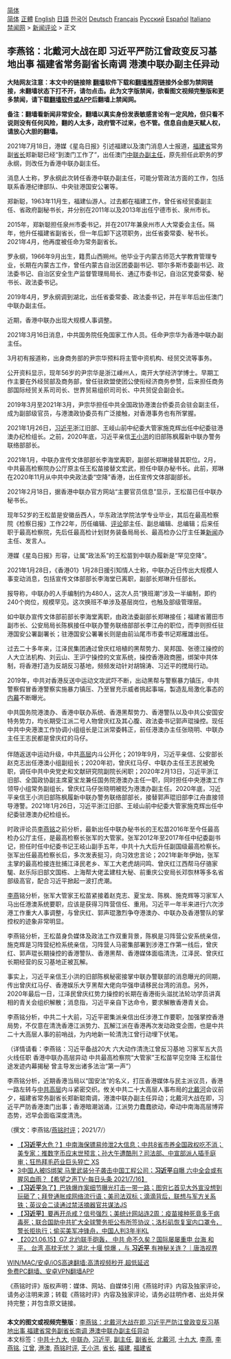  <!-- 面包屑导航 --> <div class="breadcrumb"><!-- GTranslate: https://gtranslate.io/ -->  <div class="switcher notranslate">  <div class="selected">  <a href="#" onclick="return false;"> 简体</a>  </div>  <div class="option">  <a href="https://www.bannedbook.org" onclick="doGTranslate('zh-CN|zh-CN');jQuery('div.switcher div.selected a').html(jQuery(this).html());return false;" title="简体中文" class="nturl selected"> 简体</a>  <a href="https://www.bannedbook.org/zh-tw/" onclick="doGTranslate('zh-CN|zh-TW');jQuery('div.switcher div.selected a').html(jQuery(this).html());return false;" title="繁體中文" class="nturl"> 正體</a>  <a href="https://www.bannedbook.org/en/" onclick="doGTranslate('zh-CN|en');jQuery('div.switcher div.selected a').html(jQuery(this).html());return false;" title="English" class="nturl"> English</a>  <a href="https://www.bannedbook.org/ja/" onclick="doGTranslate('zh-CN|ja');jQuery('div.switcher div.selected a').html(jQuery(this).html());return false;" title="日本語" class="nturl"> 日語</a>  <a href="https://www.bannedbook.org/ko/" onclick="doGTranslate('zh-CN|ko');jQuery('div.switcher div.selected a').html(jQuery(this).html());return false;" title="한국어" class="nturl"> 한국어</a>  <a href="https://www.bannedbook.org/de/" onclick="doGTranslate('zh-CN|de');jQuery('div.switcher div.selected a').html(jQuery(this).html());return false;" title="Deutsch" class="nturl"> Deutsch</a>  <a href="https://www.bannedbook.org/fr/" onclick="doGTranslate('zh-CN|fr');jQuery('div.switcher div.selected a').html(jQuery(this).html());return false;" title="Français" class="nturl"> Français</a>  <a href="https://www.bannedbook.org/ru/" onclick="doGTranslate('zh-CN|ru');jQuery('div.switcher div.selected a').html(jQuery(this).html());return false;" title="Русский" class="nturl"> Русский</a>  <a href="https://www.bannedbook.org/es/" onclick="doGTranslate('zh-CN|es');jQuery('div.switcher div.selected a').html(jQuery(this).html());return false;" title="Español" class="nturl"> Español</a>  <a href="https://www.bannedbook.org/it/" onclick="doGTranslate('zh-CN|it');jQuery('div.switcher div.selected a').html(jQuery(this).html());return false;" title="Italiano" class="nturl"> Italiano</a>  </div>  </div>      <div class='breadcrumb-sub'><!-- Breadcrumb NavXT 6.3.0 --> <a href="https://www.bannedbook.org/" class="home">禁闻网</a> &gt; <a href="https://www.bannedbook.org/bnews/comments/" class="category">新闻评论</a> &gt; 正文</div></div><h2>李燕铭：北戴河大战在即 习近平严防江曾政变反习基地出事 福建省常务副省长南调 港澳中联办副主任异动</h2> <p class="notice"><b>大陆网友注意：本文中的链接除 <a href="https://github.com/bannedbook/fanqiang" >翻墙</a>软件下载和<a href="https://github.com/killgcd/justmysocks/blob/master/README.md">翻墙推荐</a>链接外全部为禁网链接，未翻墙状态下打不开，请勿点击。此为文字版禁闻，欲看图文视频完整版和更多禁闻，请下载<a href="https://github.com/bannedbook/fanqiang">翻墙软件或APP</a>后翻墙上禁闻网。</p><p>备注：翻墙看新闻非常安全，翻墙以真实身份发表敏感言论有一定风险，但只看不说则没有任何风险，翻的人太多，政府管不过来，也不管。信息自由是天赋人权，请放心大胆的翻墙。</b></p>  <div class="entry"> <p></p> <p>2021年7月18日&#65292;港媒&#12298;星岛日报&#12299;引述福建以及澳门消息人士报道&#65292;<a href="https://www.bannedbook.org/bnews/tag/%E7%A6%8F%E5%BB%BA%E7%9C%81/" class="st_tag internal_tag" rel="tag" title="标签 福建省 下的日志">福建省</a>常务副<a href="https://www.bannedbook.org/bnews/tag/%E7%9C%81%E9%95%BF/" class="st_tag internal_tag" rel="tag" title="标签 省长 下的日志">省长</a>郑新聪已经&#8220;到澳门工作了&#8221;&#65292;出任澳门<a href="https://www.bannedbook.org/bnews/tag/%e4%b8%ad%e8%81%94%e5%8a%9e/" class="st_tag internal_tag" rel="tag" title="标签 中联办 下的日志">中联办</a><a href="https://www.bannedbook.org/bnews/tag/%E5%89%AF%E4%B8%BB%E4%BB%BB/" class="st_tag internal_tag" rel="tag" title="标签 副主任 下的日志">副主任</a>&#65292;原先担任此职务的罗永纲&#65292;则改任为香港中联办副主任&#12290;</p> <p>   消息人士称&#65292;罗永纲此次转任香港中联办副主任&#65292;可能分管政法方面的工作&#65292;包括联系香港纪律部队&#12289;中央驻港国安公署等&#12290;</p> <p>郑新聪&#65292;1963年11月生&#65292;福建仙游人&#12290;过去都在福建工作&#65292;曾任省经贸委副主任&#12289;省政府副秘书长&#65292;并分别在2011年以及2013年出任宁德市长&#12289;泉州市长&#12290;</p> <p>2015年&#65292;郑新聪担任泉州市委书记&#65292;并在2017年兼泉州市人大常委会主任&#12290;隔年&#65292;他升任福建省副省长&#65292;但一年后卸下这项职务&#65292;出任省委常委&#12289;秘书长&#12290;2021年4月&#65292;他再度被任命为常务副省长&#12290;</p> <p>罗永纲&#65292;1966年9月出生&#65292;籍贯山西朔州&#12290;他毕业于内蒙古师范大学教育管理专业&#65292;长期在内蒙古工作&#65292;曾任内蒙古自治区团委副书记&#12289;鄂尔多斯市委副书记&#12289;政法委书记&#12289;自治区安全生产监督管理局局长&#12289;通辽市委书记&#65292;自治区党委常委&#12289;秘书长&#12289;政法委书记&#12290;</p> <p>2019年4月&#65292;罗永纲调到湖北&#65292;出任省委常委&#12289;政法委书记&#65292;并在半年后出任澳门中联办副主任&#12290; </p> <p>   近期&#65292;香港中联办出现大规模人事调整&#12290;</p>  <p>2021年3月16日消息&#65292;中共国务院任免国家工作人员&#12290;任命尹宗华为香港中联办副主任&#12290;</p> <p>3月初有报道称&#65292;出身商务部的尹宗华预料将主管中资机构&#12289;经贸交流等事务&#12290;</p> <p>公开资料显示&#65292;现年56岁的尹宗华是浙江嵊州人&#65292;南开大学经济学博士&#12290;早期工作主要在外经贸部及商务部&#65292;曾任驻欧盟使团公使衔经济商务参赞&#65292;后来担任商务部国际经贸关系司司长&#12289;世界贸易组织司司长&#12289;中共贸促会副会长&#12290;</p> <p>2019年3月至2021年3月&#65292;尹宗华担任中共全国政协港澳台侨委员会驻会副主任&#65292;成为副部级官员&#65292;与港澳政协委员有广泛接触&#65292;对香港事务也有所掌握&#12290;</p> <p>2021年1月26日&#65292;<a href="https://www.bannedbook.org/bnews/tag/%e4%b9%a0%e8%bf%91%e5%b9%b3/" class="st_tag internal_tag" rel="tag" title="标签 习近平 下的日志">习近平</a>浙江旧部&#12289;王岐山前中纪委大管家施克辉出任中纪委驻港澳办纪检组长&#12290;之前&#65292;2020年底&#65292;习近平亲信<a href="https://www.bannedbook.org/bnews/tag/%e7%8e%8b%e5%b0%8f%e6%b4%aa/" class="st_tag internal_tag" rel="tag" title="标签 王小洪 下的日志">王小洪</a>的旧部陈枫履新中联办警务联络部部长&#12290;</p> <p>2021年1月&#65292;中联办宣传文体部部长李海堂离职&#65292;副部长郑琳接替其职位&#12290;2月&#65292;中共最高检察院办公厅原主任王松苗接替文宏武&#65292;担任中联办秘书长&#12290;此前&#65292;郑琳在2020年11月从中共中央政法委&#8220;空降&#8221;香港&#65292;出任宣传文体部副部长&#12290;</p> <p>   2021年2月18日&#65292;据香港中联办官方网站&#8220;主要官员信息&#8221;显示&#65292;王松苗已任中联办秘书长&#12290; </p> <p>现年52岁的王松苗是安徽岳西人&#65292;华东政法学院法学专业毕业&#65292;其后在最高检察院&#12298;检察日报&#12299;工作22年&#65292;历任编辑&#12289;<span class='wp_keywordlink_affiliate'><a href="https://www.bannedbook.org/bnews/comments/" title="新闻评论" target="_blank">评论</a></span>部主任&#12289;副总编辑&#12289;总编辑&#65307;后来任职于最高检察院&#65292;先后任最高检计划财务装备局局长&#12289;最高检办公厅主任兼<span class='wp_keywordlink_affiliate'><a href="https://www.bannedbook.org/" title="新闻">新闻</a></span>办主任&#12289;发言人&#12290;</p>  <p>港媒&#12298;星岛日报&#12299;形容&#65292;让属&#8220;政法系&#8221;的王松苗到中联办履新是&#8220;罕见空降&#8221;&#12290;</p> <p>2021年1月28日&#65292;&#12298;香港01&#12299;1月28日援引知情人士称&#65292;中联办近日传出大规模人事变动消息&#65292;包括宣传文体部部长李海堂已离职&#65292;副部长郑琳升任部长&#12290;</p> <p>报导称&#65292;中联办的人手编制约为480人&#65292;这次人员&#8220;换班潮&#8221;涉及一半编制&#65292;即约240个岗位&#65292;规模罕见&#12290;这次换班不单涉及基层岗位&#65292;也触及部级管理层&#12290;</p> <p>如中联办宣传文体部前部长李海堂离职&#65292;由政法委副部长郑琳接任&#65307;福建省莆田市副市长&#12289;公安局局长陈枫接任中联办警务联络部部长李江舟的职位&#65292;而李则担任驻港国安公署副署长&#65307;驻港国安公署署长则是由前汕尾市市委书记郑雁雄出任&#12290;</p> <p>   过去二十多年来&#65292;江泽民集团通过曾庆红培植的黑帮势力&#12289;吴邦国&#12289;张德江操控的人大立法机构&#12289;刘云山&#12289;王沪宁操控的文宣系统&#65292;操控香港政商圈&#65292;绑架中共体制&#65292;将香港打造为反胡反习基地&#65292;频频发动针对胡锦涛&#12289;习近平的搅局行动&#12290;</p> <p>2019年&#65292;中共对香港反送中运动文攻武吓不断&#65292;出动黑帮与警察暴力镇压&#65292;中共警察假冒香港警察实施暴力镇压&#12289;乃至冒充示威者挑起事端&#65292;製造乱局激化事态的<span class='wp_keywordlink_affiliate'><a href="https://www.bannedbook.org/bnews/ccpdope/" title="中共高层内幕" target="_blank">内幕</a></span>不断曝光&#12290;</p> <p>中共国务院港澳办&#12289;香港中联办系统&#12289;香港黑帮势力&#12289;香港警队以及中共公安国安特务势力&#65292;均长期受江派二号人物曾庆红及其心腹&#12289;政法委书记郭声琨操控&#12290;现任中共中央港澳工作协调小组组长是江派常委韩正&#65292;前任港澳办主任张晓明&#12289;中联办主任王志民都是曾庆红的马仔&#12290;<br />&nbsp;<br />伴随返送中运动升级&#65292;中共<span class='wp_keywordlink_affiliate'><a href="https://www.bannedbook.org/bnews/ccpdope/" title="中共高层内幕" target="_blank">高层</a></span>内斗公开化&#65307;2019年9月&#65292;习近平亲信&#12289;公安部长赵克志出任港澳小组副组长&#65307;2020年初&#65292;曾庆红马仔&#12289;中联办主任王志民被免职&#65292;调任中共中央党史和文献研究院副院长闲职&#65307;2020年2月13日&#65292;习近平浙江旧部&#12289;全国政协副主席夏宝龙兼任国务院港澳办主任一职&#65292;同时担任中央港澳工作领导小组常务副组长&#65292;曾庆红马仔张晓明被贬为港澳办副主任&#12290;2020年底&#65292;习近平亲信王小洪旧部陈枫履新中联办警务联络部部长&#65292;接替郭声琨旧部李江舟直接领导港警&#12290;2021年1月26日&#65292;习近平浙江旧部&#12289;王岐山前中纪委大管家施克辉出任中纪委驻港澳办纪检组长&#12290;</p> <p>   时政评论员<a href="https://www.bannedbook.org/bnews/tag/%e6%9d%8e%e7%87%95%e9%93%ad/" class="st_tag internal_tag" rel="tag" title="标签 李燕铭 下的日志">李燕铭</a>之前分析&#65292;最新出任中联办秘书长的王松苗2016年至今任最高检办公厅主任&#65292;是最高检察长张军的大管家&#12290;张军2012年至2017年任中纪委副书记&#65292;担任时任中纪委书记王岐山副手五年&#65292;中共十九大后升任副国级最高检察长&#12290;张军出任最高检察长后&#65292;多次发表挺习&#65292;向习效忠言论&#65307;2021年新年伊始&#65292;张军主掌的最高检接连批捕江泽民老乡&#12289;军工大老虎胡问鸣&#12289;曾庆红江西帮马仔骆家駹&#12289;赵乐际旧部文国栋&#12289;上海帮大佬孟建柱大秘&#12289;前重庆公安局长邓恢林等多名省部级高官&#65292;配合习近平掀起一波打虎潮&#12290;</p>  <p><a href="https://www.bannedbook.org/bnews/tag/%e6%9d%8e%e7%87%95/" class="st_tag internal_tag" rel="tag" title="标签 李燕 下的日志">李燕</a>铭分析&#65292;张军大管家王松苗紧接着赵克志&#12289;夏宝龙&#12289;陈枫&#12289;施克辉等习家军人马出任港澳系统要职&#65292;应该是获得习阵营信任&#12289;重用&#12290;习近平一年半来进行六次涉港工作重大人事调整&#65292;与曾庆红&#12289;郭声琨激烈争夺港澳办&#12289;中联办及香港警队的掌控权的迹象非常明显&#12290;</p> <p>李燕铭分析&#65292;王松苗身负媒体及政法工作双重背景&#65292;陈枫是习阵营公安系统亲信&#65292;施克辉是习阵营纪检系统亲信&#65292;习阵营人马密集部署到涉港工作第一线后&#65292;曾庆红&#12289;郭声琨长期操控的香港警队&#12289;香港黑帮&#12289;香港媒体面临清洗&#65292;江泽民&#12289;曾庆红长期经营的反习基地正被瓦解&#12290;</p> <p>事实上&#65292;习近平亲信王小洪的旧部陈枫秘密接掌中联办警联部的消息曝光的同期&#65292;传出曾庆红马仔&#12289;香港娱乐大亨黑帮大佬向华强申请移民台湾的消息&#12290;另外&#65292;2020年最后一日&#65292;江泽民曾庆红势力操控的长期在香港街头滋扰法轮功学员讲真相的青关会组织解散&#65307;消息指&#65292;习近平亲自下达命令&#65292;要求解散香港青关会&#12290;</p> <p>   李燕铭分析&#65292;中共二十大前&#65292;习近平密集派亲信出任涉港工作要职&#65292;加强掌控香港局势&#65292;不仅意在清洗香港江派势力&#12289;瓦解江派在香港再次发动政变企图&#65292;也是中共二十大高层人事的前哨战&#65292;为内地新一轮清洗江曾行动埋下伏笔&#12290;</p> <p>&#65288;详情请看&#65306;李燕铭&#65306;习近平备战20大 六大动作清洗江曾反习基地 习家军五大员火线任职 香港中联办高层异动 中共最高检察院&#8220;大管家&#8221;王松苗罕见空降 王松苗仕途发迹内幕揭秘 曾主导发出诸多法治&#8220;第一声&#8221;&#65289;</p> <p>李燕铭分析&#65292;近期香港当局以&#8220;国安法&#8221;的名义&#65292;打压香港媒体与民主派议员&#65292;香港一路左转与<span class='wp_keywordlink_affiliate'><a href="https://www.bannedbook.org/bnews/ccpdope/" title="中共高层" target="_blank">中共高层</a></span>内斗紧密交织&#12290;攸关中共二十大高层人事布局的<a href="https://www.bannedbook.org/bnews/tag/%E5%8C%97%E6%88%B4%E6%B2%B3/" class="st_tag internal_tag" rel="tag" title="标签 北戴河 下的日志">北戴河</a>会议前夕&#65292;福建省常务副省长郑新聪南调&#65292;港澳中联办副主任异动&#65307;北戴河大战在即&#65292;习近平严防香港澳门出事&#65307;香港暗潮汹涌&#65292;江派势力蠢蠢欲动&#65292;牵动中南海高层博弈态势&#65292;迟早会面临深度清洗&#12290;</p> <p>&#65288;撰文&#65306;李燕铭/<a href="https://www.bannedbook.org/bnews/tag/%e7%87%95%e9%93%ad%e6%97%b6%e8%af%84/" class="st_tag internal_tag" rel="tag" title="标签 燕铭时评 下的日志">燕铭时评</a>&#65307;2021/7/&#65289;</p> <ul class='op-related-articles' title='相关阅读'> <li><a href='https://www.bannedbook.org/bnews/bannedvideo/20210719/1589838.html' target='_blank'>【<b>习近平</b>大危？】中南海保镖易帅泄2大信息；中共8省市养全国政权吃不消；美专家：推数字币应末世预言；孙大午遭酷刑？司法部、中宣部派人插手庭审；狂热拜毛药业巨头猝亡 XS</a></li> <li><a href='https://www.bannedbook.org/bnews/comments/20210719/1589805.html' target='_blank'>3中国人被IS绑架 马里武装分子袭击中国工程公司；<b>习近平</b>自曝 六中全会或有腥风血雨？【希望之声TV-每日头条 2021/7/16】</a></li> <li><a href='https://www.bannedbook.org/bnews/bannedvideo/20210719/1589760.html' target='_blank'>【<b>习近平</b>急了】巴铁爆炸案细节曝光打击一带一路；图穷匕首见大外宣没想到玩砸了；拜登通胀成网络流行语；美司法双标；滴滴背后，联想与军方关系铁；英议会二读通过禁活摘器官共谋法JS</a></li> <li><a href='https://www.bannedbook.org/bnews/bannedvideo/20210719/1589752.html' target='_blank'>【<b>习近平</b>】要再开杀戒？信号强烈；美统计网站连2周：疫苗接种死竟多于病毒死；联合国助中共扩大全球警务拒公布所签协议；洛杉矶恢复室内口罩令，警长拒执行；偷买美军冲锋舟，中国人判3年半KL</a></li> <li><a href='https://www.bannedbook.org/bnews/bannedvideo/20210718/1589492.html' target='_blank'>【2021.06.15】G7 北约联手砲轰， 中共 命不久矣？国际屡屡重申 台海 和平， 台湾 高枕无忧？ 湖北 十堰 惊爆 ，与 <b>习近平</b> 有神秘关连？｜唐浩视界</a></li> </ul> <p class="texttj"> <a href="https://github.com/bannedbook/fanqiang/wiki/V2ray%E6%9C%BA%E5%9C%BA" target="_blank">WIN/MAC/安卓/iOS高速翻墙:高清视频秒开,超低延迟</a><br/> <a href="https://github.com/bannedbook/fanqiang/wiki/%E7%A6%81%E9%97%BB%E7%BD%91%E5%AE%89%E5%8D%93%E7%BF%BB%E5%A2%99%E6%96%B0%E9%97%BBAPP" target="_blank">免费PC翻墙、安卓VPN翻墙APP</a></p> <p>&#12298;燕铭时评&#12299;版权声明&#65306;媒体&#12289;网站&#12289;自媒体引用&#12298;燕铭时评&#12299;内容及独家评论&#65292;请务必注明来源&#65307;转载&#12298;燕铭时评&#12299;内容及独家评论&#65292;请务必註明作者&#12289;出处并保持完整&#65307;并包含原文链接&#12290;  </p><a name='sharetosocial'></a>  <div style="margin-bottom:5px;padding-bottom:5px;clear:both"> <div id="archive-pix-1" class="banner-ads"> <!-- AuctionX Display platform tag START --> <div id="26318x728x90x621x_ADSLOT2" clicktrack="%%CLICK_URL_ESC%%"></div> <!-- AuctionX Display platform tag END --> </div> <div id="archive-pix-2" class="banner-ads"> <!-- AuctionX Display platform tag START --> <div id="26315x300x250x621x_ADSLOT2" clicktrack="%%CLICK_URL_ESC%%"></div> <!-- AuctionX Display platform tag END --> </div> </div>    <div id="archive-pix-1" class="banner-ads"> <!-- AuctionX Display platform tag START --> <div id="26318x728x90x621x_ADSLOT3" clicktrack="%%CLICK_URL_ESC%%"></div> <!-- AuctionX Display platform tag END --> </div> <div><b>本文的图文或视频完整版</b>：<a href='https://www.bannedbook.org/bnews/comments/20210719/1589874.html'>李燕铭：北戴河大战在即 习近平严防江曾政变反习基地出事 福建省常务副省长南调 港澳中联办副主任异动</a></div>  </div><!--END ENTRY--> <div class="postfooter"> <div>本文标签：<a href="https://www.bannedbook.org/bnews/tag/%e4%b8%ad%e5%85%b1%e5%8d%81%e4%b9%9d%e5%a4%a7/" rel="tag">中共十九大</a>, <a href="https://www.bannedbook.org/bnews/tag/%e4%b8%ad%e8%81%94%e5%8a%9e/" rel="tag">中联办</a>, <a href="https://www.bannedbook.org/bnews/tag/%e4%b9%a0%e8%bf%91%e5%b9%b3/" rel="tag">习近平</a>, <a href="https://www.bannedbook.org/bnews/tag/%E5%89%AF%E4%B8%BB%E4%BB%BB/" rel="tag">副主任</a>, <a href="https://www.bannedbook.org/bnews/tag/%e5%89%af%e7%9c%81%e9%95%bf/" rel="tag">副省长</a>, <a href="https://www.bannedbook.org/bnews/tag/%E5%8C%97%E6%88%B4%E6%B2%B3/" rel="tag">北戴河</a>, <a href="https://www.bannedbook.org/bnews/tag/%e5%8d%81%e4%b9%9d%e5%a4%a7/" rel="tag">十九大</a>, <a href="https://www.bannedbook.org/bnews/tag/%e6%9d%8e%e7%87%95/" rel="tag">李燕</a>, <a href="https://www.bannedbook.org/bnews/tag/%e6%9d%8e%e7%87%95%e9%93%ad/" rel="tag">李燕铭</a>, <a href="https://www.bannedbook.org/bnews/tag/%e6%b1%9f%e6%9b%be/" rel="tag">江曾</a>, <a href="https://www.bannedbook.org/bnews/tag/%E6%B8%AF%E6%BE%B3/" rel="tag">港澳</a>, <a href="https://www.bannedbook.org/bnews/tag/%e7%87%95%e9%93%ad%e6%97%b6%e8%af%84/" rel="tag">燕铭时评</a>, <a href="https://www.bannedbook.org/bnews/tag/%e7%8e%8b%e5%b0%8f%e6%b4%aa/" rel="tag">王小洪</a>, <a href="https://www.bannedbook.org/bnews/tag/%E7%9C%81%E9%95%BF/" rel="tag">省长</a>, <a href="https://www.bannedbook.org/bnews/tag/%e7%a6%8f%e5%bb%ba/" rel="tag">福建</a>, <a href="https://www.bannedbook.org/bnews/tag/%E7%A6%8F%E5%BB%BA%E7%9C%81/" rel="tag">福建省</a></div>  </div><!--END POSTFOOTER--> 